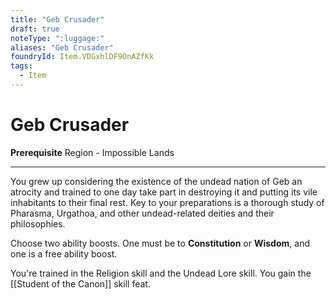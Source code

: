 ```yaml
---
title: "Geb Crusader"
draft: true
noteType: ":luggage:"
aliases: "Geb Crusader"
foundryId: Item.VDGxhlDF9OnAZfKk
tags:
  - Item
---
```


# Geb Crusader

**Prerequisite** Region - Impossible Lands

* * *

You grew up considering the existence of the undead nation of Geb an atrocity and trained to one day take part in destroying it and putting its vile inhabitants to their final rest. Key to your preparations is a thorough study of Pharasma, Urgathoa, and other undead-related deities and their philosophies.

Choose two ability boosts. One must be to **Constitution** or **Wisdom**, and one is a free ability boost.

You're trained in the Religion skill and the Undead Lore skill. You gain the [[Student of the Canon]] skill feat.
